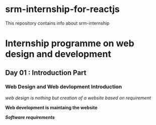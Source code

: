 # srm-internship-for-reactjs
This repository contains info about srm-internship
# Internship programme on web design and development 

## Day 01 : Introduction Part

### Web Design and Web devlopment Introduction 

*web design is nothing but creation of a website based on requirement*

**Web development is maintaing the website**

***Software requirements***
